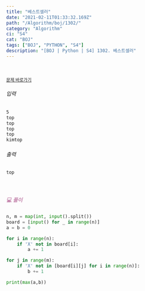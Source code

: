 ```yaml
---
title: "베스트셀러"
date: "2021-02-11T01:33:32.169Z"
path: "/Algorithm/boj/1302/"
category: "Algorithm"
ci: "S4"
cat: "BOJ"
tags: ["BOJ", "PYTHON", "S4"]
description: "[BOJ | Python | S4] 1302. 베스트셀러"
---
```


<br />

<a href="https://www.acmicpc.net/problem/1302"><small>문제 바로가기</small></a>

###### 입력

```sh
5
top
top
top
top
kimtop
```

###### 출력

```sh
top
```

<br />

##### <h5 style="color:#C587AE;">💻 풀이</h5>

```python
n, m = map(int, input().split())
board = [input() for _ in range(n)]
a = b = 0

for i in range(n):
    if 'X' not in board[i]:
        a += 1

for j in range(m):
    if 'X' not in [board[i][j] for i in range(n)]:
        b += 1

print(max(a,b))
```

